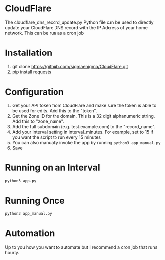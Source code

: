 # CloudFlare
The cloudflare_dns_record_update.py Python file can be used to directly update your CloudFlare DNS record with the IP Address of your home network. This can be run as a cron job

# Installation
1. git clone https://github.com/sigmaenigma/CloudFlare.git
2. pip install requests

# Configuration
1. Get your API token from CloudFlare and make sure the token is able to be used for edits. Add this to the "token".
2. Get the Zone ID for the domain. This is a 32 digit alphanumeric string. Add this to "zone_name".
3. Add the full subdomain (e.g. test.example.com) to the "record_name".
4. Add your interval setting in interval_minutes. For example, set to 15 if you want the script to run every 15 minutes
5. You can also manually invoke the app by running `python3 app_manual.py`
6. Save

# Running on an Interval
`python3 app.py`

# Running Once
`python3 app_manual.py`

# Automation
Up to you how you want to automate but I recommend a cron job that runs hourly. 

